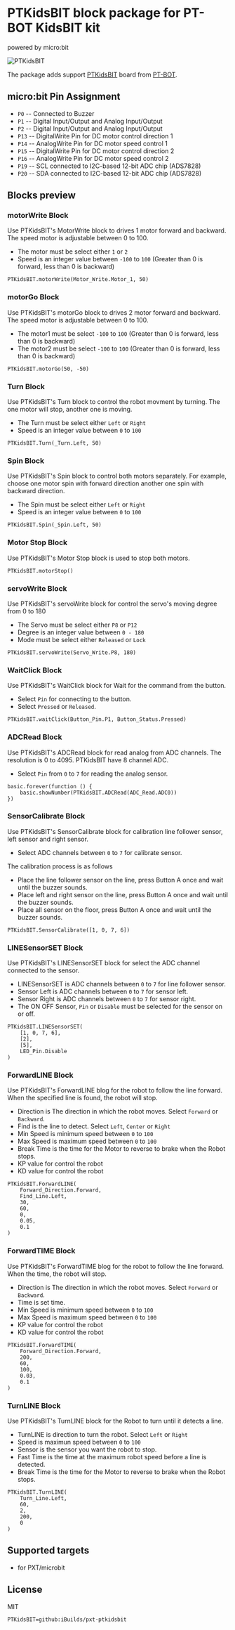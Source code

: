 # PTKidsBIT block package for PT-BOT KidsBIT kit

powered by micro:bit

![PTKidsBIT](https://raw.githubusercontent.com/pt-robotics/pxt-kidsbit-vx/master/big_icon.png)

The package adds support [PTKidsBIT](https://ptbot.medium.com/pt-bot-kidsbit-aa923a5caeaa) board from [PT-BOT](https://web.facebook.com/LPRobotics).

## micro:bit Pin Assignment

* ``P0``  -- Connected to Buzzer
* ``P1``  -- Digital Input/Output and Analog Input/Output
* ``P2``  -- Digital Input/Output and Analog Input/Output
* ``P13`` -- DigitalWrite Pin for DC motor control direction 1
* ``P14`` -- AnalogWrite Pin for DC motor speed control 1
* ``P15`` -- DigitalWrite Pin for DC motor control direction 2
* ``P16`` -- AnalogWrite Pin for DC motor speed control 2
* ``P19`` -- SCL connected to I2C-based 12-bit ADC chip (ADS7828)
* ``P20`` -- SDA connected to I2C-based 12-bit ADC chip (ADS7828)

## Blocks preview

### motorWrite Block

Use PTKidsBIT's MotorWrite block to drives 1 motor forward and backward. The speed motor is adjustable between 0 to 100.

* The motor must be select either `1` or `2`
* Speed is an integer value between `-100` to `100` (Greater than 0 is forward, less than 0 is backward)

```blocks
PTKidsBIT.motorWrite(Motor_Write.Motor_1, 50)
```

### motorGo Block

Use PTKidsBIT's motorGo block to drives 2 motor forward and backward. The speed motor is adjustable between 0 to 100.

* The motor1 must be select `-100` to `100` (Greater than 0 is forward, less than 0 is backward)
* The motor2 must be select `-100` to `100` (Greater than 0 is forward, less than 0 is backward)

```blocks
PTKidsBIT.motorGo(50, -50)
```

### Turn Block

Use PTKidsBIT's Turn block to control the robot movment by turning. The one motor will stop, another one is moving.

* The Turn must be select either `Left` or `Right`
* Speed is an integer value between `0` to `100`

```blocks
PTKidsBIT.Turn(_Turn.Left, 50)
```

### Spin Block

Use PTKidsBIT's Spin block to control both motors separately. For example, choose one motor spin with forward direction another one spin with backward direction.

* The Spin must be select either `Left` or `Right`
* Speed is an integer value between `0` to `100`

```blocks
PTKidsBIT.Spin(_Spin.Left, 50)
```

### Motor Stop Block 

Use PTKidsBIT's Motor Stop block is used to stop both motors.

```blocks
PTKidsBIT.motorStop()
```

### servoWrite Block

Use PTKidsBIT's servoWrite block for control the servo's moving degree from 0 to 180

* The Servo must be select either `P8` or `P12`
* Degree is an integer value between `0 - 180`
* Mode must be select either `Released` or `Lock`

```blocks
PTKidsBIT.servoWrite(Servo_Write.P8, 180)
```

### WaitClick Block

Use PTKidsBIT's WaitClick block for Wait for the command from the button.

* Select `Pin` for connecting to the button.
* Select `Pressed` or `Released`.

```blocks
PTKidsBIT.waitClick(Button_Pin.P1, Button_Status.Pressed)
```

### ADCRead Block

Use PTKidsBIT's ADCRead block for read analog from ADC channels. The resolution is 0 to 4095. PTKidsBIT have 8 channel ADC.

* Select `Pin` from `0` to `7` for reading the analog sensor.

```blocks
basic.forever(function () {
    basic.showNumber(PTKidsBIT.ADCRead(ADC_Read.ADC0))
})
```

### SensorCalibrate Block

Use PTKidsBIT's SensorCalibrate block for calibration line follower sensor, left sensor and right sensor.

* Select ADC channels between `0` to `7` for calibrate sensor.

The calibration process is as follows
* Place the line follower sensor on the line, press Button A once and wait until the buzzer sounds.
* Place left and right sensor on the line, press Button A once and wait until the buzzer sounds.
* Place all sensor on the floor, press Button A once and wait until the buzzer sounds.

```blocks
PTKidsBIT.SensorCalibrate([1, 0, 7, 6])
```

### LINESensorSET Block

Use PTKidsBIT's LINESensorSET block for select the ADC channel connected to the sensor.

* LINESensorSET is ADC channels between `0` to `7` for line follower sensor.
* Sensor Left is ADC channels between `0` to `7` for sensor left.
* Sensor Right is ADC channels between `0` to `7` for sensor right.
* The ON OFF Sensor, `Pin` or `Disable` must be selected for the sensor on or off.

```blocks
PTKidsBIT.LINESensorSET(
    [1, 0, 7, 6],
    [2],
    [5],
    LED_Pin.Disable
)
```

### ForwardLINE Block

Use PTKidsBIT's ForwardLINE blog for the robot to follow the line forward. When the specified line is found, the robot will stop. 

* Direction is The direction in which the robot moves. Select `Forward` or `Backward`.
* Find is the line to detect. Select `Left`, `Center` or `Right`
* Min Speed is minimum speed between `0` to `100`
* Max Speed is maximum speed between `0` to `100`
* Break Time is the time for the Motor to reverse to brake when the Robot stops.
* KP value for control the robot
* KD value for control the robot

```blocks
PTKidsBIT.ForwardLINE(
    Forward_Direction.Forward,
    Find_Line.Left,
    30,
    60,
    0,
    0.05,
    0.1
)
```

### ForwardTIME Block

Use PTKidsBIT's ForwardTIME blog for the robot to follow the line forward. When the time, the robot will stop. 

* Direction is The direction in which the robot moves. Select `Forward` or `Backward`.
* Time is set time.
* Min Speed is minimum speed between `0` to `100`
* Max Speed is maximum speed between `0` to `100`
* KP value for control the robot
* KD value for control the robot

```blocks
PTKidsBIT.ForwardTIME(
    Forward_Direction.Forward,
    200,
    60,
    100,
    0.03,
    0.1
)
```

### TurnLINE Block

Use PTKidsBIT's TurnLINE block for the Robot to turn until it detects a line.

* TurnLINE is direction to turn the robot. Select `Left` or `Right`
* Speed is maximun speed between `0` to `100`
* Sensor is the sensor you want the robot to stop.
* Fast Time is the time at the maximum robot speed before a line is detected.
* Break Time is the time for the Motor to reverse to brake when the Robot stops.

```blocks
PTKidsBIT.TurnLINE(
    Turn_Line.Left,
    60,
    2,
    200,
    0
)
```

## Supported targets

* for PXT/microbit

## License

MIT

```package
PTKidsBIT=github:iBuilds/pxt-ptkidsbit
```
